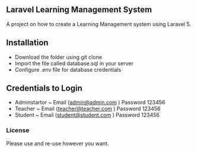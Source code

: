 ## Laravel Learning Management System

A project on how to create a Learning Management system using Laravel 5.


## Installation
* Download the folder using git clone
* Import the file called database.sql in your server
* Configure .env file for database credentials


## Credentials to Login
* Adminstartor ~ Email (admin@admin.com ) Password 123456
* Teacher ~ Email (teacher@teacher.com ) Password 123456
* Student ~ Email (student@student.com ) Password 123456

### License

Please use and re-use however you want.
